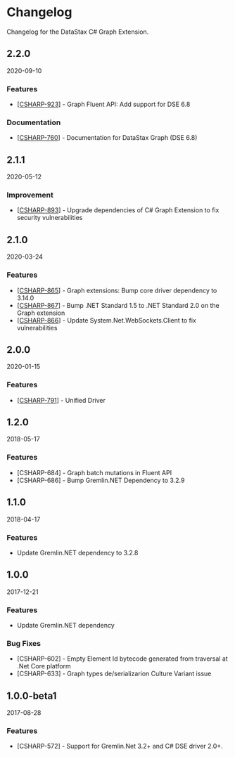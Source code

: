 # Changelog

Changelog for the DataStax C# Graph Extension.

## 2.2.0

2020-09-10

### Features

*   [[CSHARP-923](https://datastax-oss.atlassian.net/browse/CSHARP-923)] - Graph Fluent API: Add support for DSE 6.8

### Documentation

*   [[CSHARP-760](https://datastax-oss.atlassian.net/browse/CSHARP-760)] - Documentation for DataStax Graph (DSE 6.8)

## 2.1.1

2020-05-12

### Improvement

*   [[CSHARP-893](https://datastax-oss.atlassian.net/browse/CSHARP-893)] - Upgrade dependencies of C# Graph Extension to fix security vulnerabilities

## 2.1.0

2020-03-24

### Features

*   [[CSHARP-865](https://datastax-oss.atlassian.net/browse/CSHARP-865)] - Graph extensions: Bump core driver dependency to 3.14.0
*   [[CSHARP-867](https://datastax-oss.atlassian.net/browse/CSHARP-867)] - Bump .NET Standard 1.5 to .NET Standard 2.0 on the Graph extension
*   [[CSHARP-866](https://datastax-oss.atlassian.net/browse/CSHARP-866)] - Update System.Net.WebSockets.Client to fix vulnerabilities

## 2.0.0

2020-01-15

### Features

*   [[CSHARP-791](https://datastax-oss.atlassian.net/browse/CSHARP-791)] - Unified Driver

## 1.2.0

2018-05-17

### Features

- [CSHARP-684] - Graph batch mutations in Fluent API
- [CSHARP-686] - Bump Gremlin.NET Dependency to 3.2.9

## 1.1.0

2018-04-17

### Features

- Update Gremlin.NET dependency to 3.2.8

## 1.0.0

2017-12-21

### Features

- Update Gremlin.NET dependency

### Bug Fixes

- [CSHARP-602] - Empty Element Id bytecode generated from traversal at .Net Core platform
- [CSHARP-633] - Graph types de/serializarion Culture Variant issue

## 1.0.0-beta1

2017-08-28

### Features

- [CSHARP-572] - Support for Gremlin.Net 3.2+ and C# DSE driver 2.0+.